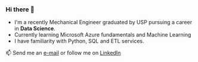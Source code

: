 ### Hi there 👋

- I'm a recently Mechanical Engineer graduated by USP pursuing a career in **Data Science**.
- Currently learning Microsoft Azure fundamentals and Machine Learning
- I have familiarity with Python, SQL and ETL services.

📫 Send me an [e-mail](mailto:rafael.alves.vicentin@gmail.com)
or follow me on [LinkedIn](https://www.linkedin.com/in/rafael-vicentin/)
<!--
**RafaelVicentin/RafaelVicentin** is a ✨ _special_ ✨ repository because its `README.md` (this file) appears on your GitHub profile.

Here are some ideas to get you started:

- 🔭 I’m currently working on ...
- 🌱 I’m currently learning ...
- 👯 I’m looking to collaborate on ...
- 🤔 I’m looking for help with ...
- 💬 Ask me about ...
- 📫 How to reach me: ...
- 😄 Pronouns: ...
- ⚡ Fun fact: ...
-->
